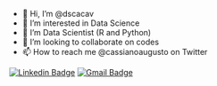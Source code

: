 - 👋 Hi, I’m @dscacav
- 👀 I’m interested in Data Science
- 🌱 I’m Data Scientist (R and Python)
- 💞️ I’m looking to collaborate on codes
- 📫 How to reach me @cassianoaugusto on Twitter

[![Linkedin Badge](https://img.shields.io/badge/-LinkedIn-blue?style=flat-square&logo=Linkedin&logoColor=white&link=https://www.linkedin.com/in/cassianocavalcanti//)](https://www.linkedin.com/in/cassianocavalcanti/)
[![Gmail Badge](https://img.shields.io/badge/-Gmail-red?style=flat-square&logo=Gmail&logoColor=white&link=mailto:cassiano.cavalcanti@gmail.com)](mailto:cassiano.cavalcanti@gmail.com)

<!---
dscacav/dscacav is a ✨ special ✨ repository because its `README.md` (this file) appears on your GitHub profile.
You can click the Preview link to take a look at your changes.
--->
